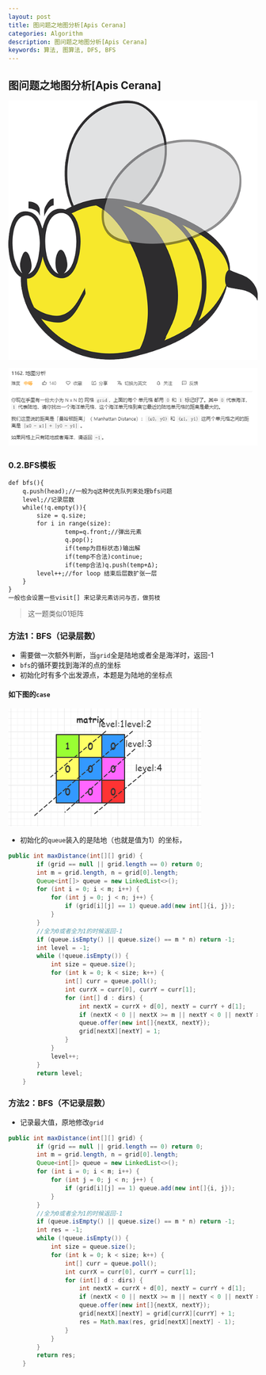 ```yaml
---
layout: post
title: 图问题之地图分析[Apis Cerana] 
categories: Algorithm
description: 图问题之地图分析[Apis Cerana]
keywords: 算法, 图算法, DFS, BFS
---
```


## 图问题之地图分析[Apis Cerana]

![Apis Cerana](/images/posts/algorithm/dfs_bfs/map/bumblebee-151708_640.png)



![image-20200826100336963](/images/posts/algorithm/dfs_bfs/map/image-20200826100336963.png)

### 0.2.BFS模板

```
def bfs(){
    q.push(head);//一般为q这种优先队列来处理bfs问题
    level;//记录层数
    while(!q.empty()){
		size = q.size;
        for i in range(size):
                temp=q.front;//弹出元素
                q.pop(); 
                if(temp为目标状态)输出解 
                if(temp不合法)continue;
                if(temp合法)q.push(temp+Δ);
        level++;//for loop 结束后层数扩张一层
    }
}
一般也会设置一些visit[] 来记录元素访问与否，做剪枝
```





> 这一题类似01矩阵

### 方法1：BFS（记录层数）

- 需要做一次额外判断，当`grid`全是陆地或者全是海洋时，返回-1
- `bfs`的循环要找到海洋的点的坐标
- 初始化时有多个出发源点，本题是为陆地的坐标点

#### 如下图的`case`

![image-20200826093500697](/images/posts/algorithm/dfs_bfs/map/image-20200826093500697.png)

- 初始化的`queue`装入的是陆地（也就是值为1）的坐标，

```java
public int maxDistance(int[][] grid) {
        if (grid == null || grid.length == 0) return 0;
        int m = grid.length, n = grid[0].length;
        Queue<int[]> queue = new LinkedList<>();
        for (int i = 0; i < m; i++) {
            for (int j = 0; j < n; j++) {
                if (grid[i][j] == 1) queue.add(new int[]{i, j});
            }
        }
        //全为0或者全为1的时候返回-1
        if (queue.isEmpty() || queue.size() == m * n) return -1;   
        int level = -1;
        while (!queue.isEmpty()) {
            int size = queue.size();
            for (int k = 0; k < size; k++) {
                int[] curr = queue.poll();
                int currX = curr[0], currY = curr[1];
                for (int[] d : dirs) {
                    int nextX = currX + d[0], nextY = currY + d[1];
                    if (nextX < 0 || nextX >= m || nextY < 0 || nextY >= n || grid[nextX][nextY] == 1) continue;
                    queue.offer(new int[]{nextX, nextY});
                    grid[nextX][nextY] = 1;
                }
            }
            level++;
        }
        return level;
    }
```

### 方法2：BFS（不记录层数）

- 记录最大值，原地修改`grid`

```java
public int maxDistance(int[][] grid) {
        if (grid == null || grid.length == 0) return 0;
        int m = grid.length, n = grid[0].length;
        Queue<int[]> queue = new LinkedList<>();
        for (int i = 0; i < m; i++) {
            for (int j = 0; j < n; j++) {
                if (grid[i][j] == 1) queue.add(new int[]{i, j});
            }
        }
        //全为0或者全为1的时候返回-1
        if (queue.isEmpty() || queue.size() == m * n) return -1;
        int res = -1;
        while (!queue.isEmpty()) {
            int size = queue.size();
            for (int k = 0; k < size; k++) {
                int[] curr = queue.poll();
                int currX = curr[0], currY = curr[1];
                for (int[] d : dirs) {
                    int nextX = currX + d[0], nextY = currY + d[1];
                    if (nextX < 0 || nextX >= m || nextY < 0 || nextY >= n || grid[nextX][nextY] != 0) continue;
                    queue.offer(new int[]{nextX, nextY});
                    grid[nextX][nextY] = grid[currX][currY] + 1;
                    res = Math.max(res, grid[nextX][nextY] - 1);
                }
            }
        }
        return res;
    }

```











































